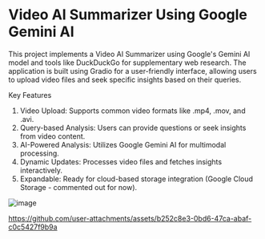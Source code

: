 # Video AI Summarizer Using Google Gemini AI

This project implements a Video AI Summarizer using Google's Gemini AI model and tools like DuckDuckGo for supplementary web research. 
The application is built using Gradio for a user-friendly interface, allowing users to upload video files and seek specific insights based on their queries.

Key Features
1. Video Upload: Supports common video formats like .mp4, .mov, and .avi.
2. Query-based Analysis: Users can provide questions or seek insights from video content.
3. AI-Powered Analysis: Utilizes Google Gemini AI for multimodal processing.
4. Dynamic Updates: Processes video files and fetches insights interactively.
5. Expandable: Ready for cloud-based storage integration (Google Cloud Storage - commented out for now).

![image](https://github.com/user-attachments/assets/9fe949c0-34bd-456c-9f2e-6f507471a067)

https://github.com/user-attachments/assets/b252c8e3-0bd6-47ca-abaf-c0c5427f9b9a


